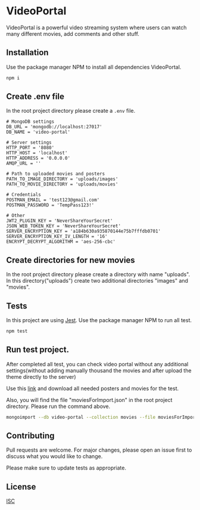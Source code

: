 # VideoPortal

VideoPortal is a powerful video streaming system where users can watch many different movies, add comments and other stuff.

## Installation

Use the package manager NPM to install all dependencies VideoPortal.

```bash
npm i
```

## Create .env file
In the root project directory please create a `.env` file.
```dotenv
# MongoDB settings
DB_URL = 'mongodb://localhost:27017'
DB_NAME = 'video-portal'

# Server settings
HTTP_PORT = '8080'
HTTP_HOST = 'localhost'
HTTP_ADDRESS = '0.0.0.0'
AMQP_URL = ''

# Path to uploaded movies and posters
PATH_TO_IMAGE_DIRECTORY = 'uploads/images'
PATH_TO_MOVIE_DIRECTORY = 'uploads/movies'

# Credentials
POSTMAN_EMAIL = 'test123@gmail.com'
POSTMAN_PASSWORD = 'TempPass123!'

# Other
JWT2_PLUGIN_KEY = 'NeverShareYourSecret'
JSON_WEB_TOKEN_KEY = 'NeverShareYourSecret'
SERVER_ENCRYPTION_KEY = 'a184b630a935870144e75b7fffdb0701'
SERVER_ENCRYPTION_KEY_IV_LENGTH = '16'
ENCRYPT_DECRYPT_ALGORITHM = 'aes-256-cbc'

```

## Create directories for new movies
In the root project directory please create a directory with name 
"uploads". In this directory("uploads") create two additional directories "images" and "movies".

## Tests
In this project are using [Jest](https://jestjs.io/en/). Use the package manager NPM to run all test.

```bash
npm test
```

## Run test project.

After completed all test, you can check video portal without any additional settings(without adding manually thousand 
the movies and after upload the theme directly to the server)

Use this [link](https://drive.google.com/drive/folders/1Ib0iPCO8dsq_ZSxDStSdN6sR8HJm93Kj?usp=sharing) and download all 
needed posters and movies for the test.

Also, you will find the file "moviesForImport.json" in the root project directory. Please run the command above.

```bash
mongoimport --db video-portal --collection movies --file moviesForImport.json --jsonArray
```

## Contributing
Pull requests are welcome. For major changes, please open an issue first to discuss what you would like to change.

Please make sure to update tests as appropriate.

## License
[ISC](https://choosealicense.com/licenses/isc/)